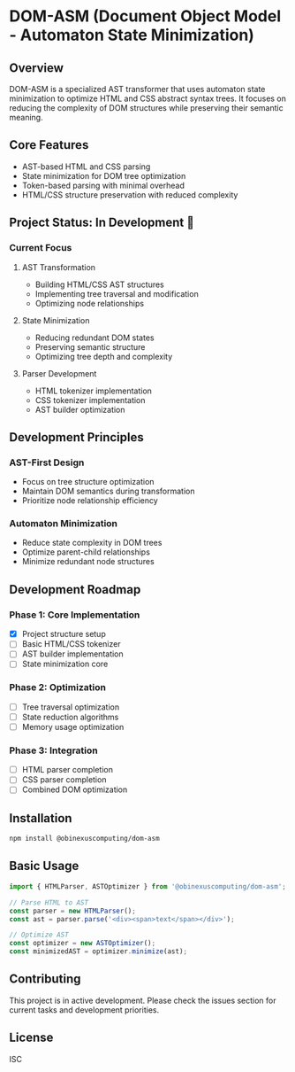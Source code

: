 # DOM-ASM (Document Object Model - Automaton State Minimization)

## Overview
DOM-ASM is a specialized AST transformer that uses automaton state minimization to optimize HTML and CSS abstract syntax trees. It focuses on reducing the complexity of DOM structures while preserving their semantic meaning.

## Core Features
- AST-based HTML and CSS parsing
- State minimization for DOM tree optimization
- Token-based parsing with minimal overhead
- HTML/CSS structure preservation with reduced complexity

## Project Status: In Development 🚧

### Current Focus
1. AST Transformation
   - Building HTML/CSS AST structures
   - Implementing tree traversal and modification
   - Optimizing node relationships

2. State Minimization
   - Reducing redundant DOM states
   - Preserving semantic structure
   - Optimizing tree depth and complexity

3. Parser Development
   - HTML tokenizer implementation
   - CSS tokenizer implementation
   - AST builder optimization

## Development Principles

### AST-First Design
- Focus on tree structure optimization
- Maintain DOM semantics during transformation
- Prioritize node relationship efficiency

### Automaton Minimization
- Reduce state complexity in DOM trees
- Optimize parent-child relationships
- Minimize redundant node structures

## Development Roadmap

### Phase 1: Core Implementation
- [x] Project structure setup
- [ ] Basic HTML/CSS tokenizer
- [ ] AST builder implementation
- [ ] State minimization core

### Phase 2: Optimization
- [ ] Tree traversal optimization
- [ ] State reduction algorithms
- [ ] Memory usage optimization

### Phase 3: Integration
- [ ] HTML parser completion
- [ ] CSS parser completion
- [ ] Combined DOM optimization

## Installation 
```bash
npm install @obinexuscomputing/dom-asm
```

## Basic Usage
```typescript
import { HTMLParser, ASTOptimizer } from '@obinexuscomputing/dom-asm';

// Parse HTML to AST
const parser = new HTMLParser();
const ast = parser.parse('<div><span>text</span></div>');

// Optimize AST
const optimizer = new ASTOptimizer();
const minimizedAST = optimizer.minimize(ast);
```

## Contributing
This project is in active development. Please check the issues section for current tasks and development priorities.

## License
ISC